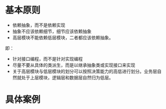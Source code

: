# 基本原则

+ 依赖抽象，而不是依赖实现
+ 抽象不应该依赖细节，细节应该依赖抽象
+ 高层模块不能依赖低层模块，二者都应该依赖抽象。

即：

+ 针对接口编程，而不是针对实现编程
+ 尽量不要从具体的类派生，而是以继承抽象类或实现接口来实现
+ 关于高层模块与低层模块的划分可以按照决策能力的高低进行划分。业务层自然就处于上层模块，逻辑层和数据层自然归为低层。

# 具体案例

